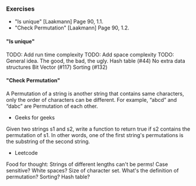 ### Exercises
- "Is unique" [Laakmann] Page 90, 1.1.
- "Check Permutation" [Laakmann] Page 90, 1.2.

#### "Is unique"
TODO: Add run time complexity
TODO: Add space complexity
TODO: General idea. The good, the bad, the ugly.
Hash table (#44)
No extra data structures
Bit Vector (#117)
Sorting (#132)

#### "Check Permutation"

A Permutation of a string is another string that contains same characters, only the order of characters can be different. For example, “abcd” and “dabc” are Permutation of each other.
- Geeks for geeks

Given two strings s1 and s2, write a function to return true if s2 contains the permutation of s1. In other words, one of the first string's permutations is the substring of the second string.
- Leetcode

Food for thought:
Strings of different lengths can't be perms!
Case sensitive? White spaces?
Size of character set.
What's the definition of permutation?
Sorting?
Hash table?
